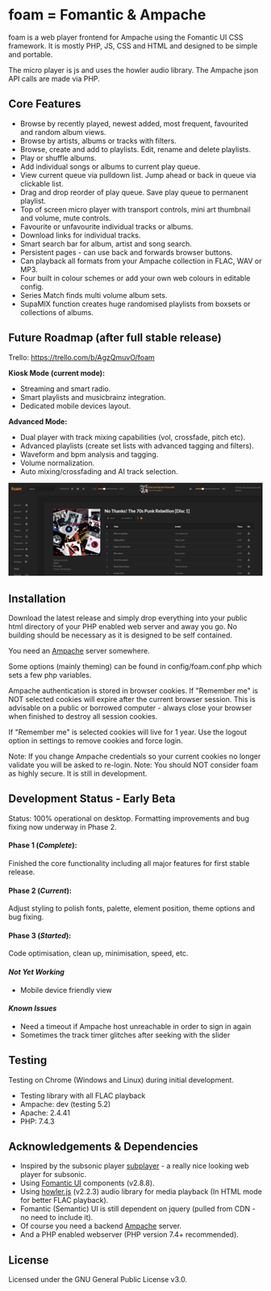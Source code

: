 # foam = Fomantic & Ampache

foam is a web player frontend for Ampache using the Fomantic UI CSS framework. It is mostly PHP, JS, CSS and HTML and designed to be simple and portable.

The micro player is js and uses the howler audio library. The Ampache json API calls are made via PHP.

## Core Features

- Browse by recently played, newest added, most frequent, favourited and random album views.
- Browse by artists, albums or tracks with filters.
- Browse, create and add to playlists. Edit, rename and delete playlists.
- Play or shuffle albums.
- Add individual songs or albums to current play queue.
- View current queue via pulldown list. Jump ahead or back in queue via clickable list.
- Drag and drop reorder of play queue. Save play queue to permanent playlist.
- Top of screen micro player with transport controls, mini art thumbnail and volume, mute controls.
- Favourite or unfavourite individual tracks or albums.
- Download links for individual tracks.
- Smart search bar for album, artist and song search.
- Persistent pages - can use back and forwards browser buttons.
- Can playback all formats from your Ampache collection in FLAC, WAV or MP3.
- Four built in colour schemes or add your own web colours in editable config.
- Series Match finds multi volume album sets.
- SupaMIX function creates huge randomised playlists from boxsets or collections of albums.

## Future Roadmap (after full stable release)

Trello: https://trello.com/b/AgzQmuvO/foam

**Kiosk Mode (current mode):**
- Streaming and smart radio.
- Smart playlists and musicbrainz integration.
- Dedicated mobile devices layout.

**Advanced Mode:**
- Dual player with track mixing capabilities (vol, crossfade, pitch etc).
- Advanced playlists (create set lists with advanced tagging and filters).
- Waveform and bpm analysis and tagging.
- Volume normalization.
- Auto mixing/crossfading and AI track selection.

![Overview](/img/screenshot_pre-release_wip3_sml.png)

## Installation
Download the latest release and simply drop everything into your public html directory of your PHP enabled web server and away you go. No building should be necessary as it is designed to be self contained.

You need an [Ampache](https://github.com/ampache/ampache) server somewhere.

Some options (mainly theming) can be found in config/foam.conf.php which sets a few php variables.

Ampache authentication is stored in browser cookies. If "Remember me" is NOT selected cookies will expire after the current browser session.
This is advisable on a public or borrowed computer - always close your browser when finished to destroy all session cookies.

If "Remember me" is selected cookies will live for 1 year. Use the logout option in settings to remove cookies and force login.

Note: If you change Ampache credentials so your current cookies no longer validate you will be asked to re-login.
Note: You should NOT consider foam as highly secure. It is still in development.

## Development Status - Early Beta
Status: 100% operational on desktop. Formatting improvements and bug fixing now underway in Phase 2.

#### Phase 1 (*Complete*):
Finished the core functionality including all major features for first stable release.

#### Phase 2 (*Current*):
Adjust styling to polish fonts, palette, element position, theme options and bug fixing.

#### Phase 3 (*Started*):
Code optimisation, clean up, minimisation, speed, etc.

#### _Not Yet Working_
- Mobile device friendly view

#### _Known Issues_
- Need a timeout if Ampache host unreachable in order to sign in again
- Sometimes the track timer glitches after seeking with the slider

## Testing
Testing on Chrome (Windows and Linux) during initial development.
- Testing library with all FLAC playback
- Ampache: dev (testing 5.2)
- Apache: 2.4.41
- PHP: 7.4.3

## Acknowledgements & Dependencies
- Inspired by the subsonic player [subplayer](https://github.com/peguerosdc/subplayer) - a really nice looking web player for subsonic.
- Using [Fomantic UI](https://github.com/fomantic/Fomantic-UI) components (v2.8.8).
- Using [howler.js](https://github.com/goldfire/howler.js) (v2.2.3) audio library for media playback (In HTML mode for better FLAC playback).
- Fomantic (Semantic) UI is still dependent on jquery (pulled from CDN - no need to include it).
- Of course you need a backend [Ampache](https://github.com/ampache/ampache) server.
- And a PHP enabled webserver (PHP version 7.4+ recommended).

## License

Licensed under the GNU General Public License v3.0.
